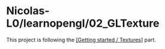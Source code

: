 # Nicolas-L0/learnopengl/02_GLTexture

This project is following the [[Getting started / Textures]](https://learnopengl.com/Getting-started/Textures) part.